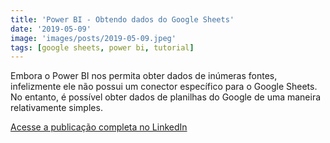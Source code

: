 ```yaml
---
title: 'Power BI - Obtendo dados do Google Sheets'
date: '2019-05-09'
image: 'images/posts/2019-05-09.jpeg'
tags: [google sheets, power bi, tutorial]
---
```


Embora o Power BI nos permita obter dados de inúmeras fontes, infelizmente ele não possui um conector específico para o Google Sheets. No entanto, é possível obter dados de planilhas do Google de uma maneira relativamente simples.

<a href="https://www.linkedin.com/pulse/power-bi-obtendo-dados-do-google-sheets-antonio-c-da-silva-júnior/" class="nav__link cta-button button button--small" target="_blank">Acesse a publicação completa no LinkedIn</a>
